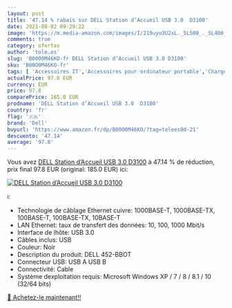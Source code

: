 ```yaml
---
layout: post
title: '47.14 % rabais sur DELL Station d’Accueil USB 3.0  D3100'
date: 2021-08-02 09:29:22
image: 'https://m.media-amazon.com/images/I/219uyo3U2xL._SL500_._SL400_.jpg'
comments: true
category: ofertas
author: 'tole.es'
slug: 'B00O0M46KO-fr DELL Station d’Accueil USB 3.0 D3100'
sku: 'B00O0M46KO-fr'
tags: [ 'Accessoires IT','Accessoires pour ordinateur portable','Chargeurs et stations de charge pour ordinateur portable','Informatique','Stations daccueil pour ordinateur portable','dell', ]
actualPrice: 97.8 EUR
currency: EUR
price: 97.8
comparePrice: 185.0 EUR
prodname: 'DELL Station d’Accueil USB 3.0  D3100'
country: 'fr'
flag: '🇫🇷'
brand: 'Dell'
buyurl: 'https://www.amazon.fr/dp/B00O0M46KO/?tag=tolees0d-21'
descuento: '47.14'
average: '97.8'
---
```


Vous avez [DELL Station d’Accueil USB 3.0  D3100](https://www.amazon.fr/dp/B00O0M46KO/?tag=tolees0d-21)  à  47.14 % de réduction, prix final  97.8 EUR (original: 185.0 EUR) ici:

[![DELL Station d’Accueil USB 3.0  D3100](https://m.media-amazon.com/images/I/219uyo3U2xL._SL500_._SL400_.jpg)](https://www.amazon.fr/dp/B00O0M46KO/?tag=tolees0d-21)

ℹ️:

- Technologie de câblage Ethernet cuivre: 1000BASE-T, 1000BASE-TX, 100BASE-T, 100BASE-TX, 10BASE-T
- LAN Ethernet: taux de transfert des données: 10, 100, 1000 Mbit/s
- Interface de lhôte: USB 3.0
- Câbles inclus: USB
- Couleur: Noir
- Description du produit: DELL 452-BBOT
- Connecteur USB: USB A USB B
- Connectivité: Cable
- Système dexploitation requis: Microsoft Windows XP / 7 / 8 / 8.1 / 10 (32/64 bits)

[🛒 Achetez-le maintenant!!](https://www.amazon.fr/dp/B00O0M46KO/?tag=tolees0d-21)
